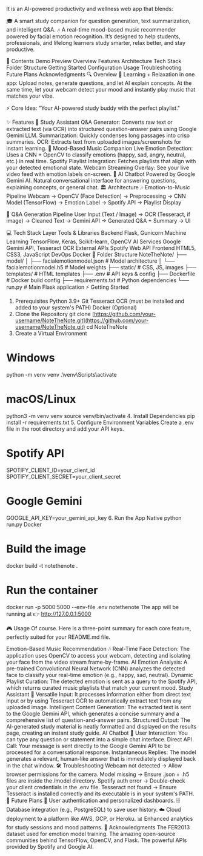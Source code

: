 It is an AI-powered productivity and wellness web app that blends:

🎓 A smart study companion for question generation, text summarization, and intelligent Q&A.
🎶 A real-time mood-based music recommender powered by facial emotion recognition.
It’s designed to help students, professionals, and lifelong learners study smarter, relax better, and stay productive.

📌 Contents
Demo Preview
Overview
Features
Architecture
Tech Stack
Folder Structure
Getting Started
Configuration
Usage
Troubleshooting
Future Plans
Acknowledgments
🔍 Overview
📖 Learning + Relaxation in one app: Upload notes, generate questions, and let AI explain concepts. At the same time, let your webcam detect your mood and instantly play music that matches your vibe.

⚡ Core Idea: "Your AI-powered study buddy with the perfect playlist."

✨ Features
🧠 Study Assistant
Q&A Generator: Converts raw text or extracted text (via OCR) into structured question-answer pairs using Google Gemini LLM.
Summarization: Quickly condenses long passages into crisp summaries.
OCR: Extracts text from uploaded images/screenshots for instant learning.
🎵 Mood-Based Music Companion
Live Emotion Detection: Uses a CNN + OpenCV to classify emotions (happy, sad, angry, neutral, etc.) in real time.
Spotify Playlist Integration: Fetches playlists that align with your detected emotional state.
Webcam Streaming Overlay: See your live video feed with emotion labels on-screen.
💬 AI Chatbot
Powered by Google Gemini AI.
Natural conversational interface for answering questions, explaining concepts, or general chat.
🏛 Architecture
🎶 Emotion-to-Music Pipeline
Webcam → OpenCV (Face Detection) → Preprocessing → CNN Model (TensorFlow) → Emotion Label → Spotify API → Playlist Display

📖 Q&A Generation Pipeline
User Input (Text / Image) → OCR (Tesseract, if image) → Cleaned Text → Gemini API → Generated Q&A + Summary → UI

💻 Tech Stack
Layer	Tools & Libraries
Backend	Flask, Gunicorn
Machine Learning	TensorFlow, Keras, Scikit-learn, OpenCV
AI Services	Google Gemini API, Tesseract OCR
External APIs	Spotify Web API
Frontend	HTML5, CSS3, JavaScript
DevOps	Docker
📂 Folder Structure
NoteTheNote/
├── model/
│   ├── facialemotionmodel.json   # Model architecture
│   └── facialemotionmodel.h5     # Model weights
├── static/                       # CSS, JS, images
├── templates/                    # HTML templates
├── .env                          # API keys & config
├── Dockerfile                    # Docker build config
├── requirements.txt              # Python dependencies
└── run.py                        # Main Flask application
⚡ Getting Started
1. Prerequisites
Python 3.9+
Git
Tesseract OCR (must be installed and added to your system's PATH)
Docker (Optional)
2. Clone the Repository
git clone [https://github.com/your-username/NoteTheNote.git](https://github.com/your-username/NoteTheNote.git)
cd NoteTheNote
3. Create a Virtual Environment
# Windows
python -m venv venv
.\venv\Scripts\activate

# macOS/Linux
python3 -m venv venv
source venv/bin/activate
4. Install Dependencies
pip install -r requirements.txt
5. Configure Environment Variables
Create a .env file in the root directory and add your API keys.

# Spotify API
SPOTIFY_CLIENT_ID=your_client_id
SPOTIFY_CLIENT_SECRET=your_client_secret

# Google Gemini
GOOGLE_API_KEY=your_gemini_api_key
6. Run the App
Native
python run.py
Docker
# Build the image
docker build -t notethenote .

# Run the container
docker run -p 5000:5000 --env-file .env notethenote
The app will be running at 👉 http://127.0.0.1:5000

🎮 Usage
Of course. Here is a three-point summary for each core feature, perfectly suited for your README.md file.

Emotion-Based Music Recommendation 🎶
Real-Time Face Detection: The application uses OpenCV to access your webcam, detecting and isolating your face from the video stream frame-by-frame.
AI Emotion Analysis: A pre-trained Convolutional Neural Network (CNN) analyzes the detected face to classify your real-time emotion (e.g., happy, sad, neutral).
Dynamic Playlist Curation: The detected emotion is sent as a query to the Spotify API, which returns curated music playlists that match your current mood.
Study Assistant 🧠
Versatile Input: It processes information either from direct text input or by using Tesseract OCR to automatically extract text from any uploaded image.
Intelligent Content Generation: The extracted text is sent to the Google Gemini API, which generates a concise summary and a comprehensive list of question-and-answer pairs.
Structured Output: The AI-generated study material is neatly formatted and displayed on the results page, creating an instant study guide.
AI Chatbot 💬
User Interaction: You can type any question or statement into a simple chat interface.
Direct API Call: Your message is sent directly to the Google Gemini API to be processed for a conversational response.
Instantaneous Replies: The model generates a relevant, human-like answer that is immediately displayed back in the chat window.
🛠 Troubleshooting
Webcam not detected → Allow browser permissions for the camera.
Model missing → Ensure .json + .h5 files are inside the /model directory.
Spotify auth error → Double-check your client credentials in the .env file.
Tesseract not found → Ensure Tesseract is installed correctly and its executable is in your system's PATH.
🚀 Future Plans
🔑 User authentication and personalized dashboards.
🗄 Database integration (e.g., PostgreSQL) to save user history.
☁️ Cloud deployment to a platform like AWS, GCP, or Heroku.
📊 Enhanced analytics for study sessions and mood patterns.
🙏 Acknowledgments
The FER2013 dataset used for emotion model training.
The amazing open-source communities behind TensorFlow, OpenCV, and Flask.
The powerful APIs provided by Spotify and Google AI.